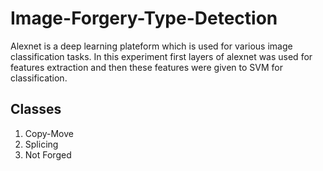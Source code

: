 # Image-Forgery-Type-Detection
Alexnet is a deep learning plateform which is used for various image classification tasks. In this experiment first layers of alexnet was used for features extraction and then these features were given to SVM for classification.
## Classes
1. Copy-Move
2. Splicing
3. Not Forged
